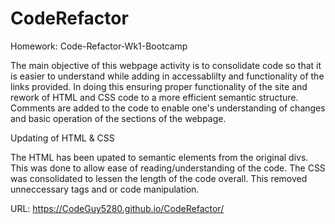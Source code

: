 # CodeRefactor
Homework: Code-Refactor-Wk1-Bootcamp

The main objective of this webpage activity is to consolidate code so that it is easier to understand while adding in accessablilty and functionality of the links provided.
In doing this ensuring proper functionality of the site and rework of HTML and CSS code to a more efficient semantic structure. 
Comments are added to the code to enable one's understanding of changes and basic operation of the sections of the webpage.

Updating of HTML & CSS

The HTML has been upated to semantic elements from the original divs. This was done to allow ease of reading/understanding of the code.
The CSS was consolidated to lessen the length of the code overall. This removed unneccessary tags and or code manipulation. 

URL: https://CodeGuy5280.github.io/CodeRefactor/
